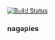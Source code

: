 [![Build Status](https://travis-ci.org/ajepe/nagapies.svg?branch=master)](https://travis-ci.org/ajepe/nagapies)
### nagapies 

